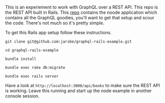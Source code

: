 This is an experiement to work with GraphQL over a REST API. This repo is the REST API built in Rails. This [repo](https://github.com/jarsbe/graphql-node-example) contains the noode application which contains all the GraphQL goodies, you'll want to get that setup and scour the code. There's not much so it's pretty simple.

To get this Rails app setup follow these instructions.

`git clone git@github.com:jarsbe/graphql-rails-example.git`

`cd graphql-rails-example`

`bundle install`

`bundle exec rake db:migrate`

`bundle exec rails server`

Have a look at `http://localhost:3000/api/books` to make sure the REST API is working. Leave this running and start up the node example in another console session.
